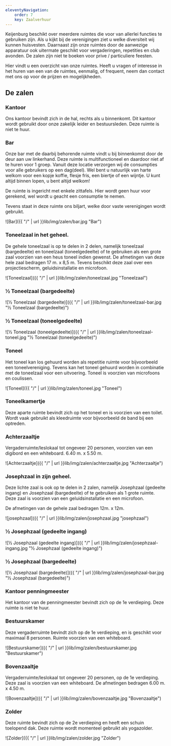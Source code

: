```yaml
---
eleventyNavigation:
    order: 7
    key: Zaalverhuur
---
```


Keijenburg beschikt over meerdere ruimtes die voor van allerlei functies te gebruiken zijn. Als u kijkt bij de verenigingen ziet u welke diversiteit wij kunnen huisvesten. Daarnaast zijn onze ruimtes door de aanwezige apparatuur ook uitermate geschikt voor vergaderingen, repetities en club avonden. De zalen zijn niet te boeken voor prive / particuliere feesten.

Hier vindt u een overzicht van onze ruimtes.
Heeft u vragen of interesse in het huren van een van de ruimtes, eenmalig, of frequent, neem dan contact met ons op voor de prijzen en mogelijkheden.

## De zalen

### Kantoor
Ons kantoor bevindt zich in de hal, rechts als u binnenkomt. Dit kantoor wordt gebruikt door onze zakelijk leider en bestuursleden. Deze ruimte is niet te huur.

### Bar
Onze bar met de daarbij behorende ruimte vindt u bij binnenkomst door de deur aan uw linkerhand. Deze ruimte is multifunctioneel en daardoor niet af te huren voor 1 groep. Vanuit deze locatie verzorgen wij de consumpties voor alle gebruikers op een dag(deel). Wel bent u natuurlijk van harte welkom voor een kopje koffie, flesje fris, een biertje of een wijntje. U kunt altijd binnen lopen, u bent altijd welkom!

De ruimte is ingericht met enkele zittafels. Hier wordt geen huur voor gerekend, wel wordt u geacht een consumptie te nemen.

Tevens staat in deze ruimte ons biljart, welke door vaste verenigingen wordt gebruikt.

![Bar]({{ "/" | url }}lib/img/zalen/bar.jpg "Bar")

### Toneelzaal in het geheel.
De gehele toneelzaal is op te delen in 2 delen, namelijk toneelzaal (bargedeelte) en toneelzaal (toneelgedeelte) of te gebruiken als een grote zaal voorzien van een heus toneel indien gewenst. De afmetingen van deze hele zaal bedragen 17 m. x 8,5 m.
Tevens beschikt deze zaal over een projectiescherm, geluidsinstallatie en microfoon.

![Toneelzaal]({{ "/" | url }}lib/img/zalen/toneelzaal.jpg "Toneelzaal")

### ½ Toneelzaal (bargedeelte)

![½ Toneelzaal (bargedeelte)]({{ "/" | url }}lib/img/zalen/toneelzaal-bar.jpg "½ Toneelzaal (bargedeelte)")

### ½ Toneelzaal (toneelgedeelte)

![½ Toneelzaal (toneelgedeelte)]({{ "/" | url }}lib/img/zalen/toneelzaal-toneel.jpg "½ Toneelzaal (toneelgedeelte)")

### Toneel
Het toneel kan los gehuurd worden als repetitie ruimte voor bijvoorbeeld een toneelvereniging. Tevens kan het toneel gehuurd worden in combinatie met de toneelzaal voor een uitvoering.
Toneel is voorzien van microfoons en coulissen.

![Toneel]({{ "/" | url }}lib/img/zalen/toneel.jpg "Toneel")

### Toneelkamertje
Deze aparte ruimte bevindt zich op het toneel en is voorzien van een toilet. Wordt vaak gebruikt als kleedruimte voor bijvoorbeeld de band bij een optreden.

### Achterzaaltje
Vergaderruimte/leslokaal tot ongeveer 20 personen, voorzien van een digibord en een whiteboard. 6.40 m. x 5.50 m.

![Achterzaaltje]({{ "/" | url }}lib/img/zalen/achterzaaltje.jpg "Achterzaaltje")

### Josephzaal in zijn geheel.
Deze lichte zaal is ook op te delen in 2 zalen, namelijk Josephzaal (gedeelte ingang) en Josephzaal (bargedeelte) of te gebruiken als 1 grote ruimte. Deze zaal is voorzien van een geluidsinstallatie en een microfoon.

De afmetingen van de gehele zaal bedragen 12m. x 12m.

![josephzaal]({{ "/" | url }}lib/img/zalen/josephzaal.jpg "josephzaal")

### ½ Josephzaal (gedeelte ingang)

![½ Josephzaal (gedeelte ingang)]({{ "/" | url }}lib/img/zalen/josephzaal-ingang.jpg "½ Josephzaal (gedeelte ingang)")

### ½ Josephzaal (bargedeelte)

![½ Josephzaal (bargedeelte)]({{ "/" | url }}lib/img/zalen/josephzaal-bar.jpg "½ Josephzaal (bargedeelte)")

### Kantoor penningmeester
Het kantoor van de penningmeester bevindt zich op de 1e verdieping. Deze ruimte is niet te huur.

### Bestuurskamer
Deze vergaderruimte bevindt zich op de 1e verdieping, en is geschikt voor maximaal 8 personen. Ruimte voorzien van een whiteboard.

![Bestuurskamer]({{ "/" | url }}lib/img/zalen/bestuurskamer.jpg "Bestuurskamer")

### Bovenzaaltje
Vergaderruimte/leslokaal tot ongeveer 20 personen, op de 1e verdieping. Deze zaal is voorzien van een whiteboard. De afmetingen bedragen 6.00 m. x 4.50 m.

![Bovenzaaltje]({{ "/" | url }}lib/img/zalen/bovenzaaltje.jpg "Bovenzaaltje")

### Zolder
Deze ruimte bevindt zich op de 2e verdieping en heeft een schuin toelopend dak. Deze ruimte wordt momenteel gebruikt als yogazolder.

![Zolder]({{ "/" | url }}lib/img/zalen/zolder.jpg "Zolder")
